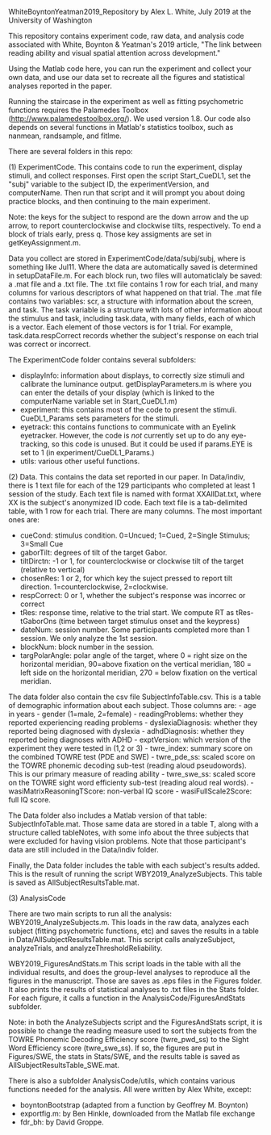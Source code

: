 WhiteBoyntonYeatman2019_Repository
by Alex L. White, July 2019 at the University of Washington 

This repository contains experiment code, raw data, and analysis code associated with White, Boynton & Yeatman's 2019 article, "The link between reading ability and visual spatial attention across development."

Using the Matlab code here, you can run the experiment and collect your own data, and use our data set to recreate all the figures and statistical analyses reported in the paper. 

Running the staircase in the experiment as well as fitting psychometric functions requires the Palamedes Toolbox (http://www.palamedestoolbox.org/). We used version 1.8. Our code also depends on several functions in Matlab's statistics toolbox, such as nanmean, randsample, and fitlme.  

There are several folders in this repo: 

(1) ExperimentCode. This contains code to run the experiment, display stimuli, and collect responses. First open the script Start_CueDL1, set the "subj" variable to the subject ID, the experimentVersion, and computerName. Then run that script and it will prompt you about doing practice blocks, and then continuing to the main experiment. 

Note: the keys for the subject to respond are the down arrow and the up arrow, to report counterclockwise and clockwise tilts, respectively. To end a block of trials early, press q. Those key assigments are set in getKeyAssignment.m. 

Data you collect are stored in ExperimentCode/data/subj/subj<DATE>, where <DATE> is something like Jul11. Where the data are automatically saved is determined in setupDataFile.m. For each block run, two files will automaticlaly be saved: a .mat file and a .txt file. The .txt file contains 1 row for each trial, and many columns for various descriptors of what happened on that trial. The .mat file contains two variables: scr, a structure with information about the screen, and task. The task variable is a structure with lots of other information about the stimulus and task, including task.data, with many fields, each of which is a vector. Each element of those vectors is for 1 trial. For example, task.data.respCorrect records whether the subject's response on each trial was correct or incorrect. 

    
The ExperimentCode folder contains several subfolders: 
- displayInfo: information about displays, to correctly size stimuli and calibrate the luminance output. getDisplayParameters.m is where you can enter the details of your display (which is linked to the computerName variable set in Start_CueDL1.m)
- experiment: this contains most of the code to present the stimuli. CueDL1_Params sets parameters for the stimuli. 
- eyetrack: this contains functions to communicate with an Eyelink eyetracker. However, the code is *not* currently set up to do any eye-tracking, so this code is unused. But it could be used if params.EYE is set to 1 (in experiment/CueDL1_Params.) 
- utils: various other useful functions. 

(2) Data. This contains the data set reported in our paper. In Data/indiv, there is 1 text file for each of the 129 participants who completed at least 1 session of the study. Each text file is named with format XXAllDat.txt, where XX is the subject's anonymized ID code. Each text file is a tab-delimited table, with 1 row for each trial. There are many columns. The most important ones are: 
- cueCond: stimulus condition. 0=Uncued; 1=Cued, 2=Single Stimulus; 3=Small Cue 
- gaborTilt: degrees of tilt of the target Gabor. 
- tiltDirctn: -1 or 1, for counterclockwise or clockwise tilt of the target (relative to vertical)
- chosenRes: 1 or 2, for which key the suject pressed to report tilt direction. 1=counterclockwise, 2=clockwise.  
- respCorrect: 0 or 1, whether the subject's response was incorrec or correct
- tRes: response time, relative to the trial start. We compute RT as tRes-tGaborOns (time between target stimulus onset and the keypress)
- dateNum: session number. Some participants completed more than 1 session. We only analyze the 1st session. 
- blockNum: block number in the session. 
- targPolarAngle: polar angle of the target, where 0 = right size on the horizontal meridian, 90=above fixation on the vertical meridian, 180 = left side on the horizontal meridian, 270 = below fixation on the vertical meridian. 

The data folder also contain the csv file SubjectInfoTable.csv. This is a table of demographic information about each subject. Those columns are: 
    - age in years 
    - gender (1=male, 2=female)
    - readingProblems: whether they reported experiencing reading problems 
    - dyslexiaDiagnosis: whether they reported being diagnosed with dyslexia 
    - adhdDiagnosis: whether they reported being diagnoses with ADHD 
    - exptVersion: which version of the experiment they were tested in (1,2 or 3)
    - twre_index: summary score on the combined TOWRE test (PDE and SWE)
    - twre_pde_ss: scaled score on the TOWRE phonemic decoding sub-test (reading aloud pseudowords). This is our primary measure of reading ability 
    - twre_swe_ss: scaled score on the TOWRE sight word efficienty sub-test (reading aloud real words). 
    - wasiMatrixReasoningTScore: non-verbal IQ score 
    - wasiFullScale2Score: full IQ score. 

The Data folder also includes a Matlab version of that table: SubjectInfoTable.mat. Those same data are stored in a table T, along with a structure called tableNotes, with some info about the three subjects that were excluded for having vision problems. Note that those participant's data are still included in the Data/indiv folder. 

Finally, the Data folder includes the table with each subject's results added. This is the result of running the script WBY2019_AnalyzeSubjects. This table is saved as AllSubjectResultsTable.mat.

(3) AnalysisCode 

There are two main scripts to run all the analysis: 
WBY2019_AnalyzeSubjects.m. This loads in the raw data, analyzes each subject (fitting psychometric functions, etc) and saves the results in a table in Data/AllSubjectResultsTable.mat. This script calls analyzeSubject, analyzeTrials, and analyzeThresholdReliability. 

WBY2019_FiguresAndStats.m This script loads in the table with all the individual results, and does the group-level analyses to reproduce all the figures in the manuscript. Those are saves as .eps files in the Figures folder. It also prints the results of statistical analyses to .txt files in the Stats folder. For each figure, it calls a function in the AnalysisCode/FiguresAndStats subfolder. 

Note: in both the AnalyzeSubjects script and the FiguresAndStats script, it is possible to change the reading measure used to sort the subjects from the TOWRE Phonemic Decoding Efficiency score (twre_pwd_ss) to the Sight Word Efficiency score (twre_swe_ss). If so, the figures are put in Figures/SWE, the stats in Stats/SWE, and the results table is saved as AllSubjectResultsTable_SWE.mat.  

There is also a subfolder AnalysisCode/utils, which contains various functions needed for the analysis. All were written by Alex White, except: 
- boyntonBootstrap (adapted from a function by Geoffrey M. Boynton)
- exportfig.m: by Ben Hinkle, downloaded from the Matlab file exchange 
- fdr_bh: by David Groppe. 



